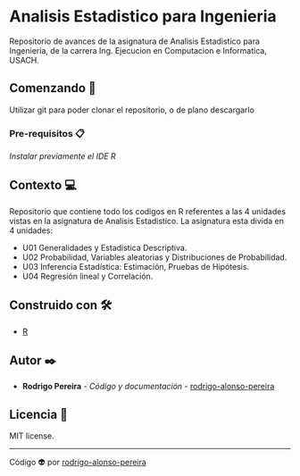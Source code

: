 # Analisis Estadistico para Ingenieria
Repositorio de avances de la asignatura de Analisis Estadistico para Ingenieria, de la carrera Ing. Ejecucion en Computacion e Informatica, USACH.

## Comenzando 🚀

Utilizar git para poder clonar el repositorio, o de plano descargarlo

### Pre-requisitos 📋

_Instalar previamente el IDE R_

## Contexto 💻
Repositorio que contiene todo los codigos en R referentes a las 4 unidades vistas en la asignatura de Analisis Estadistico. 
La asignatura esta divida en 4 unidades:
- U01 Generalidades y Estadística Descriptiva.
- U02 Probabilidad, Variables aleatorias y Distribuciones de Probabilidad.
- U03 Inferencia Estadística: Estimación, Pruebas de Hipótesis.
- U04 Regresión lineal y Correlación.

## Construido con 🛠️

* [R](https://www.r-project.org/)

## Autor ✒️
* **Rodrigo Pereira** - *Código y documentación* - [rodrigo-alonso-pereira](#rodrigo-alonso-pereira)

## Licencia 📄

MIT license.

---
Código 👽 por [rodrigo-alonso-pereira](https://github.com/rodrigo-alonso-pereira)
